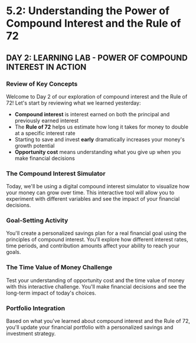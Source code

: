 # 5.2: Understanding the Power of Compound Interest and the Rule of 72

## DAY 2: LEARNING LAB - POWER OF COMPOUND INTEREST IN ACTION

### Review of Key Concepts

Welcome to Day 2 of our exploration of compound interest and the Rule of 72! Let's start by reviewing what we learned yesterday:

- **Compound interest** is interest earned on both the principal and previously earned interest
- The **Rule of 72** helps us estimate how long it takes for money to double at a specific interest rate
- Starting to save and invest **early** dramatically increases your money's growth potential
- **Opportunity cost** means understanding what you give up when you make financial decisions

### The Compound Interest Simulator

Today, we'll be using a digital compound interest simulator to visualize how your money can grow over time. This interactive tool will allow you to experiment with different variables and see the impact of your financial decisions.

### Goal-Setting Activity

You'll create a personalized savings plan for a real financial goal using the principles of compound interest. You'll explore how different interest rates, time periods, and contribution amounts affect your ability to reach your goals.

### The Time Value of Money Challenge

Test your understanding of opportunity cost and the time value of money with this interactive challenge. You'll make financial decisions and see the long-term impact of today's choices.

### Portfolio Integration

Based on what you've learned about compound interest and the Rule of 72, you'll update your financial portfolio with a personalized savings and investment strategy.